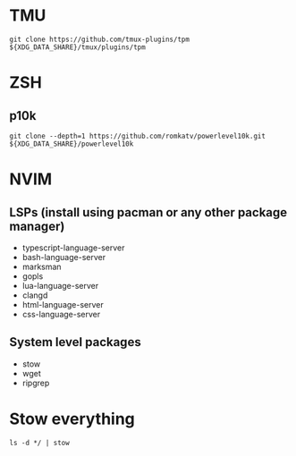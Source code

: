 # TMU 
`git clone https://github.com/tmux-plugins/tpm ${XDG_DATA_SHARE}/tmux/plugins/tpm`

# ZSH
## p10k
`git clone --depth=1 https://github.com/romkatv/powerlevel10k.git ${XDG_DATA_SHARE}/powerlevel10k`

# NVIM
## LSPs (install using pacman or any other package manager)
- typescript-language-server
- bash-language-server
- marksman
- gopls
- lua-language-server
- clangd
- html-language-server
- css-language-server

## System level packages
- stow
- wget
- ripgrep

# Stow everything
`ls -d */ | stow`
